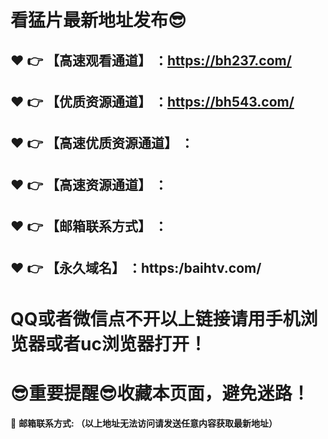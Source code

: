 # 看猛片最新地址发布:sunglasses:
:heart: :point_right: 【高速观看通道】 ：https://bh237.com/
------
:heart: :point_right: 【优质资源通道】 ：https://bh543.com/
------
:heart: :point_right: 【高速优质资源通道】 ：
------
:heart: :point_right: 【高速资源通道】 ：
------
:heart: :point_right: 【邮箱联系方式】 ：
------
:heart: :point_right: 【永久域名】 ：https:/baihtv.com/    
------
# QQ或者微信点不开以上链接请用手机浏览器或者uc浏览器打开！
# :sunglasses:重要提醒:sunglasses:收藏本页面，避免迷路！
:e-mail: __邮箱联系方式: （以上地址无法访问请发送任意内容获取最新地址）__
